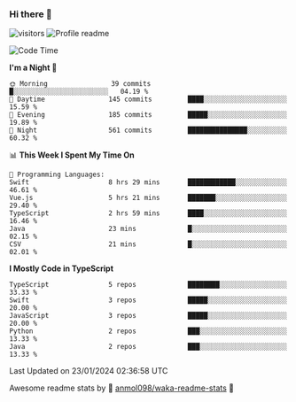 ### Hi there 👋  
![visitors](https://visitor-badge.laobi.icu/badge?page_id=leverglowh) ![Profile readme](https://github.com/leverglowh/leverglowh/workflows/Profile%20readme/badge.svg?branch=master)

<!--START_SECTION:waka-->
![Code Time](http://img.shields.io/badge/Code%20Time-2%2C586%20hrs%2012%20mins-blue)

**I'm a Night 🦉** 

```text
🌞 Morning                39 commits          █░░░░░░░░░░░░░░░░░░░░░░░░   04.19 % 
🌆 Daytime                145 commits         ████░░░░░░░░░░░░░░░░░░░░░   15.59 % 
🌃 Evening                185 commits         █████░░░░░░░░░░░░░░░░░░░░   19.89 % 
🌙 Night                  561 commits         ███████████████░░░░░░░░░░   60.32 % 
```


📊 **This Week I Spent My Time On** 

```text
💬 Programming Languages: 
Swift                    8 hrs 29 mins       ████████████░░░░░░░░░░░░░   46.61 % 
Vue.js                   5 hrs 21 mins       ███████░░░░░░░░░░░░░░░░░░   29.40 % 
TypeScript               2 hrs 59 mins       ████░░░░░░░░░░░░░░░░░░░░░   16.46 % 
Java                     23 mins             █░░░░░░░░░░░░░░░░░░░░░░░░   02.15 % 
CSV                      21 mins             █░░░░░░░░░░░░░░░░░░░░░░░░   02.01 % 
```

**I Mostly Code in TypeScript** 

```text
TypeScript               5 repos             ████████░░░░░░░░░░░░░░░░░   33.33 % 
Swift                    3 repos             █████░░░░░░░░░░░░░░░░░░░░   20.00 % 
JavaScript               3 repos             █████░░░░░░░░░░░░░░░░░░░░   20.00 % 
Python                   2 repos             ███░░░░░░░░░░░░░░░░░░░░░░   13.33 % 
Java                     2 repos             ███░░░░░░░░░░░░░░░░░░░░░░   13.33 % 
```




 Last Updated on 23/01/2024 02:36:58 UTC
<!--END_SECTION:waka-->


Awesome readme stats by :star2: [anmol098/waka-readme-stats](https://github.com/anmol098/waka-readme-stats) :star2:
